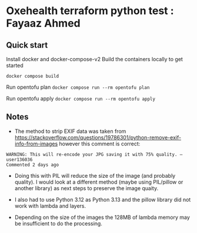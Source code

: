 # Oxehealth terraform python test : Fayaaz Ahmed

## Quick start

Install docker and docker-compose-v2
Build the containers locally to get started

`docker compose build`

Run opentofu plan
`docker compose run --rm opentofu plan`

Run opentofu apply
`docker compose run --rm opentofu apply`


## Notes

- The method to strip EXIF data was taken from https://stackoverflow.com/questions/19786301/python-remove-exif-info-from-images
however this comment is correct:
```
WARNING: This will re-encode your JPG saving it with 75% quality. – 
user136036
Commented 2 days ago
```

- Doing this with PIL will reduce the size of the image (and probably quality). I would look at
 a different method (maybe using PIL/pillow or another library) as next steps to preserve the image quaity.

- I also had to use Python 3.12 as Python 3.13 and the pillow library did not work with lambda and layers. 

- Depending on the size of the images the 128MB of lambda memory may be insufficient to do the processing.
